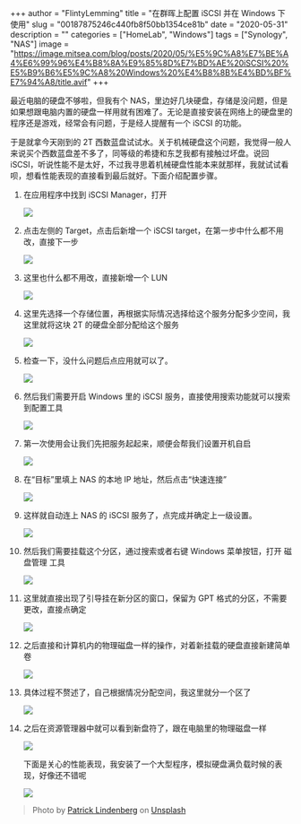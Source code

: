 +++
author = "FlintyLemming"
title = "在群晖上配置 iSCSI 并在 Windows 下使用"
slug = "00187875246c440fb8f50bb1354ce81b"
date = "2020-05-31"
description = ""
categories = ["HomeLab", "Windows"]
tags = ["Synology", "NAS"]
image = "https://image.mitsea.com/blog/posts/2020/05/%E5%9C%A8%E7%BE%A4%E6%99%96%E4%B8%8A%E9%85%8D%E7%BD%AE%20iSCSI%20%E5%B9%B6%E5%9C%A8%20Windows%20%E4%B8%8B%E4%BD%BF%E7%94%A8/title.avif"
+++

最近电脑的硬盘不够啦，但我有个 NAS，里边好几块硬盘，存储是没问题，但是如果想跟电脑内置的硬盘一样用就有困难了。无论是直接安装在网络上的硬盘里的程序还是游戏，经常会有问题，于是经人提醒有一个 iSCSI 的功能。

于是就拿今天刚到的 2T 西数蓝盘试试水。关于机械硬盘这个问题，我觉得一般人来说买个西数蓝盘差不多了，同等级的希捷和东芝我都有接触过坏盘。说回 iSCSI，听说性能不是太好，不过我寻思着机械硬盘性能本来就那样，我就试试看呗，想看性能表现的直接看到最后就好。下面介绍配置步骤。

1. 在应用程序中找到 iSCSI Manager，打开

    ![](https://image.mitsea.com/blog/posts/2020/05/%E5%9C%A8%E7%BE%A4%E6%99%96%E4%B8%8A%E9%85%8D%E7%BD%AE%20iSCSI%20%E5%B9%B6%E5%9C%A8%20Windows%20%E4%B8%8B%E4%BD%BF%E7%94%A8/1.avif)

2. 点击左侧的 Target，点击后新增一个 iSCSI target，在第一步中什么都不用改，直接下一步

    ![](https://image.mitsea.com/blog/posts/2020/05/%E5%9C%A8%E7%BE%A4%E6%99%96%E4%B8%8A%E9%85%8D%E7%BD%AE%20iSCSI%20%E5%B9%B6%E5%9C%A8%20Windows%20%E4%B8%8B%E4%BD%BF%E7%94%A8/2.avif)

3. 这里也什么都不用改，直接新增一个 LUN

    ![](https://image.mitsea.com/blog/posts/2020/05/%E5%9C%A8%E7%BE%A4%E6%99%96%E4%B8%8A%E9%85%8D%E7%BD%AE%20iSCSI%20%E5%B9%B6%E5%9C%A8%20Windows%20%E4%B8%8B%E4%BD%BF%E7%94%A8/3.avif)

4. 这里先选择一个存储位置，再根据实际情况选择给这个服务分配多少空间，我这里就将这块 2T 的硬盘全部分配给这个服务

    ![](https://image.mitsea.com/blog/posts/2020/05/%E5%9C%A8%E7%BE%A4%E6%99%96%E4%B8%8A%E9%85%8D%E7%BD%AE%20iSCSI%20%E5%B9%B6%E5%9C%A8%20Windows%20%E4%B8%8B%E4%BD%BF%E7%94%A8/4.avif)

5. 检查一下，没什么问题后点应用就可以了。

    ![](https://image.mitsea.com/blog/posts/2020/05/%E5%9C%A8%E7%BE%A4%E6%99%96%E4%B8%8A%E9%85%8D%E7%BD%AE%20iSCSI%20%E5%B9%B6%E5%9C%A8%20Windows%20%E4%B8%8B%E4%BD%BF%E7%94%A8/5.avif)

6. 然后我们需要开启 Windows 里的 iSCSI 服务，直接使用搜索功能就可以搜索到配置工具

    ![](https://image.mitsea.com/blog/posts/2020/05/%E5%9C%A8%E7%BE%A4%E6%99%96%E4%B8%8A%E9%85%8D%E7%BD%AE%20iSCSI%20%E5%B9%B6%E5%9C%A8%20Windows%20%E4%B8%8B%E4%BD%BF%E7%94%A8/6.avif)

7. 第一次使用会让我们先把服务起起来，顺便会帮我们设置开机自启

    ![](https://image.mitsea.com/blog/posts/2020/05/%E5%9C%A8%E7%BE%A4%E6%99%96%E4%B8%8A%E9%85%8D%E7%BD%AE%20iSCSI%20%E5%B9%B6%E5%9C%A8%20Windows%20%E4%B8%8B%E4%BD%BF%E7%94%A8/7.avif)

8. 在“目标”里填上 NAS 的本地 IP 地址，然后点击“快速连接”

    ![](https://image.mitsea.com/blog/posts/2020/05/%E5%9C%A8%E7%BE%A4%E6%99%96%E4%B8%8A%E9%85%8D%E7%BD%AE%20iSCSI%20%E5%B9%B6%E5%9C%A8%20Windows%20%E4%B8%8B%E4%BD%BF%E7%94%A8/8.avif)

9. 这样就自动连上 NAS 的 iSCSI 服务了，点完成并确定上一级设置。

    ![](https://image.mitsea.com/blog/posts/2020/05/%E5%9C%A8%E7%BE%A4%E6%99%96%E4%B8%8A%E9%85%8D%E7%BD%AE%20iSCSI%20%E5%B9%B6%E5%9C%A8%20Windows%20%E4%B8%8B%E4%BD%BF%E7%94%A8/9.avif)

10. 然后我们需要挂载这个分区，通过搜索或者右键 Windows 菜单按钮，打开 磁盘管理 工具

    ![](https://image.mitsea.com/blog/posts/2020/05/%E5%9C%A8%E7%BE%A4%E6%99%96%E4%B8%8A%E9%85%8D%E7%BD%AE%20iSCSI%20%E5%B9%B6%E5%9C%A8%20Windows%20%E4%B8%8B%E4%BD%BF%E7%94%A8/10.avif)

11. 这里就直接出现了引导挂在新分区的窗口，保留为 GPT 格式的分区，不需要更改，直接点确定

    ![](https://image.mitsea.com/blog/posts/2020/05/%E5%9C%A8%E7%BE%A4%E6%99%96%E4%B8%8A%E9%85%8D%E7%BD%AE%20iSCSI%20%E5%B9%B6%E5%9C%A8%20Windows%20%E4%B8%8B%E4%BD%BF%E7%94%A8/11.avif)

12. 之后直接和计算机内的物理磁盘一样的操作，对着新挂载的硬盘直接新建简单卷

    ![](https://image.mitsea.com/blog/posts/2020/05/%E5%9C%A8%E7%BE%A4%E6%99%96%E4%B8%8A%E9%85%8D%E7%BD%AE%20iSCSI%20%E5%B9%B6%E5%9C%A8%20Windows%20%E4%B8%8B%E4%BD%BF%E7%94%A8/12.avif)

13. 具体过程不赘述了，自己根据情况分配空间，我这里就分一个区了

    ![](https://image.mitsea.com/blog/posts/2020/05/%E5%9C%A8%E7%BE%A4%E6%99%96%E4%B8%8A%E9%85%8D%E7%BD%AE%20iSCSI%20%E5%B9%B6%E5%9C%A8%20Windows%20%E4%B8%8B%E4%BD%BF%E7%94%A8/13.avif)

14. 之后在资源管理器中就可以看到新盘符了，跟在电脑里的物理磁盘一样

    ![](https://image.mitsea.com/blog/posts/2020/05/%E5%9C%A8%E7%BE%A4%E6%99%96%E4%B8%8A%E9%85%8D%E7%BD%AE%20iSCSI%20%E5%B9%B6%E5%9C%A8%20Windows%20%E4%B8%8B%E4%BD%BF%E7%94%A8/14.avif)

    下面是关心的性能表现，我安装了一个大型程序，模拟硬盘满负载时候的表现，好像还不错呢

    ![](https://image.mitsea.com/blog/posts/2020/05/%E5%9C%A8%E7%BE%A4%E6%99%96%E4%B8%8A%E9%85%8D%E7%BD%AE%20iSCSI%20%E5%B9%B6%E5%9C%A8%20Windows%20%E4%B8%8B%E4%BD%BF%E7%94%A8/15.avif)

> Photo by [Patrick Lindenberg](https://unsplash.com/@heapdump?utm_source=unsplash&utm_medium=referral&utm_content=creditCopyText) on [Unsplash](https://unsplash.com/s/photos/disk?utm_source=unsplash&utm_medium=referral&utm_content=creditCopyText)
  